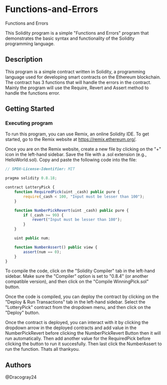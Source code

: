 # Functions-and-Errors
 Functions and Errors

This Solidity program is a simple "Functions and Errors" program that demonstrates the basic syntax and functionality of the Solidity programming language.


## Description
This program is a simple contract written in Solidity, a programming language used for developing smart contracts on the Ethereum blockchain. The contract has 3 functions that will handle the errors in the contract. Mainly the program will use the Require, Revert and Assert method to handle the functions error. 

## Getting Started

### Executing program

To run this program, you can use Remix, an online Solidity IDE. To get started, go to the Remix website at https://remix.ethereum.org/.

Once you are on the Remix website, create a new file by clicking on the "+" icon in the left-hand sidebar. Save the file with a .sol extension (e.g., HelloWorld.sol). Copy and paste the following code into the file:

```javascript
// SPDX-License-Identifier: MIT

pragma solidity 0.8.18;

contract LotteryPick {
    function RequiredPick(uint _cash) public pure {
        require(_cash < 100, "Input must be lesser than 100");
    }

    function NumberPickRevert(uint _cash) public pure {
        if (_cash >= 99) {
            revert("Input must be lesser than 100");
        }
    }

    uint public num;

    function NumberAssert() public view {
        assert(num == 0);
    }
}

```
To compile the code, click on the "Solidity Compiler" tab in the left-hand sidebar. Make sure the "Compiler" option is set to "0.8.4" (or another compatible version), and then click on the "Compile WinningPick.sol" button.

Once the code is compiled, you can deploy the contract by clicking on the "Deploy & Run Transactions" tab in the left-hand sidebar. Select the "LotteryPick" contract from the dropdown menu, and then click on the "Deploy" button.

Once the contract is deployed, you can interact with it by clicking the dropdown arrow in the deployed contracts and add value in the NumberPickRevert before clicking the NumberPickRevert Button then it will run automatically. Then add another value for the RequiredPick before clicking the button to run it succesfully. Then last click the NumberAssert to run the function. Thats all thankyou.

## Authors
@Dracogray24
